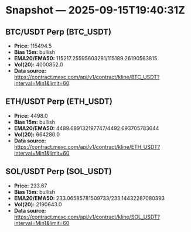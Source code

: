 # Snapshot — 2025-09-15T19:40:31Z

## BTC/USDT Perp (BTC_USDT)
- **Price:** 115494.5
- **Bias 15m:** bullish
- **EMA20/EMA50:** 115217.25595603281/115189.26190563815
- **Vol(20):** 4000852.0
- **Data source:** https://contract.mexc.com/api/v1/contract/kline/BTC_USDT?interval=Min1&limit=60

## ETH/USDT Perp (ETH_USDT)
- **Price:** 4498.0
- **Bias 15m:** bullish
- **EMA20/EMA50:** 4489.689132197747/4492.693705783644
- **Vol(20):** 664280.0
- **Data source:** https://contract.mexc.com/api/v1/contract/kline/ETH_USDT?interval=Min1&limit=60

## SOL/USDT Perp (SOL_USDT)
- **Price:** 233.67
- **Bias 15m:** bullish
- **EMA20/EMA50:** 233.06585781509733/233.14432287080393
- **Vol(20):** 2190643.0
- **Data source:** https://contract.mexc.com/api/v1/contract/kline/SOL_USDT?interval=Min1&limit=60
